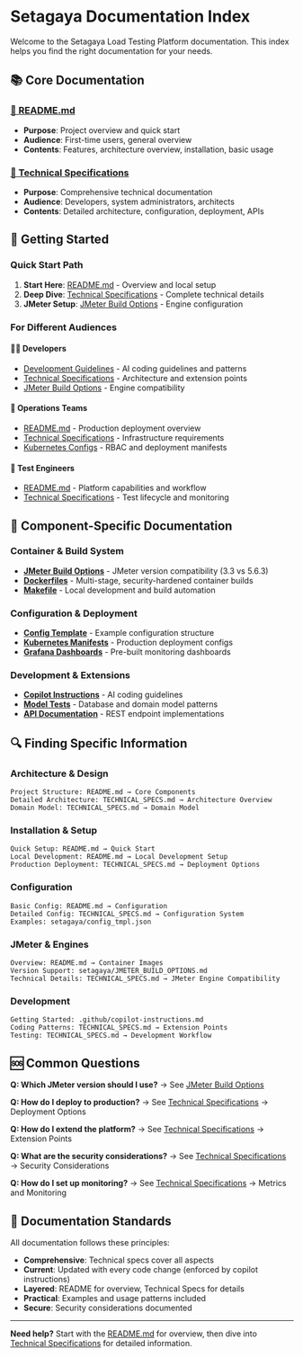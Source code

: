 # Setagaya Documentation Index

Welcome to the Setagaya Load Testing Platform documentation. This index helps you find the right documentation for your needs.

## 📚 Core Documentation

### [📖 README.md](README.md)
- **Purpose**: Project overview and quick start
- **Audience**: First-time users, general overview
- **Contents**: Features, architecture overview, installation, basic usage

### [🔧 Technical Specifications](TECHNICAL_SPECS.md)
- **Purpose**: Comprehensive technical documentation
- **Audience**: Developers, system administrators, architects
- **Contents**: Detailed architecture, configuration, deployment, APIs

## 🚀 Getting Started

### Quick Start Path
1. **Start Here**: [README.md](README.md) - Overview and local setup
2. **Deep Dive**: [Technical Specifications](TECHNICAL_SPECS.md) - Complete technical details
3. **JMeter Setup**: [JMeter Build Options](setagaya/JMETER_BUILD_OPTIONS.md) - Engine configuration

### For Different Audiences

#### 👩‍💻 **Developers**
- [Development Guidelines](.github/copilot-instructions.md) - AI coding guidelines and patterns
- [Technical Specifications](TECHNICAL_SPECS.md) - Architecture and extension points
- [JMeter Build Options](setagaya/JMETER_BUILD_OPTIONS.md) - Engine compatibility

#### 🏢 **Operations Teams**
- [README.md](README.md) - Production deployment overview
- [Technical Specifications](TECHNICAL_SPECS.md) - Infrastructure requirements
- [Kubernetes Configs](kubernetes/) - RBAC and deployment manifests

#### 🧪 **Test Engineers**
- [README.md](README.md) - Platform capabilities and workflow
- [Technical Specifications](TECHNICAL_SPECS.md) - Test lifecycle and monitoring

## 📁 Component-Specific Documentation

### Container & Build System
- **[JMeter Build Options](setagaya/JMETER_BUILD_OPTIONS.md)** - JMeter version compatibility (3.3 vs 5.6.3)
- **[Dockerfiles](setagaya/)** - Multi-stage, security-hardened container builds
- **[Makefile](makefile)** - Local development and build automation

### Configuration & Deployment
- **[Config Template](setagaya/config_tmpl.json)** - Example configuration structure
- **[Kubernetes Manifests](kubernetes/)** - Production deployment configs
- **[Grafana Dashboards](grafana/dashboards/)** - Pre-built monitoring dashboards

### Development & Extensions
- **[Copilot Instructions](.github/copilot-instructions.md)** - AI coding guidelines
- **[Model Tests](setagaya/model/)** - Database and domain model patterns
- **[API Documentation](setagaya/api/)** - REST endpoint implementations

## 🔍 Finding Specific Information

### Architecture & Design
```
Project Structure: README.md → Core Components
Detailed Architecture: TECHNICAL_SPECS.md → Architecture Overview
Domain Model: TECHNICAL_SPECS.md → Domain Model
```

### Installation & Setup
```
Quick Setup: README.md → Quick Start
Local Development: README.md → Local Development Setup
Production Deployment: TECHNICAL_SPECS.md → Deployment Options
```

### Configuration
```
Basic Config: README.md → Configuration
Detailed Config: TECHNICAL_SPECS.md → Configuration System
Examples: setagaya/config_tmpl.json
```

### JMeter & Engines
```
Overview: README.md → Container Images
Version Support: setagaya/JMETER_BUILD_OPTIONS.md
Technical Details: TECHNICAL_SPECS.md → JMeter Engine Compatibility
```

### Development
```
Getting Started: .github/copilot-instructions.md
Coding Patterns: TECHNICAL_SPECS.md → Extension Points
Testing: TECHNICAL_SPECS.md → Development Workflow
```

## 🆘 Common Questions

**Q: Which JMeter version should I use?**
→ See [JMeter Build Options](setagaya/JMETER_BUILD_OPTIONS.md)

**Q: How do I deploy to production?**
→ See [Technical Specifications](TECHNICAL_SPECS.md) → Deployment Options

**Q: How do I extend the platform?**
→ See [Technical Specifications](TECHNICAL_SPECS.md) → Extension Points

**Q: What are the security considerations?**
→ See [Technical Specifications](TECHNICAL_SPECS.md) → Security Considerations

**Q: How do I set up monitoring?**
→ See [Technical Specifications](TECHNICAL_SPECS.md) → Metrics and Monitoring

## 📝 Documentation Standards

All documentation follows these principles:
- **Comprehensive**: Technical specs cover all aspects
- **Current**: Updated with every code change (enforced by copilot instructions)
- **Layered**: README for overview, Technical Specs for details
- **Practical**: Examples and usage patterns included
- **Secure**: Security considerations documented

---

**Need help?** Start with the [README.md](README.md) for overview, then dive into [Technical Specifications](TECHNICAL_SPECS.md) for detailed information.
